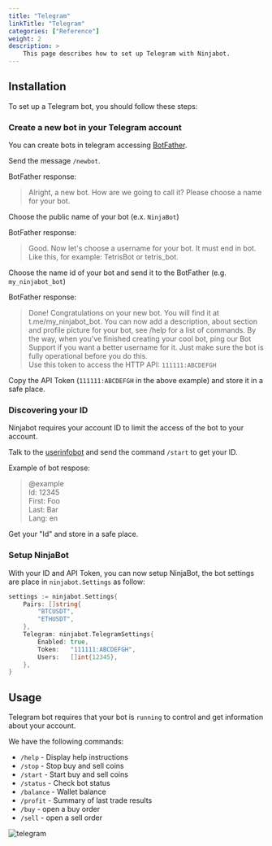 ```yaml
---
title: "Telegram"
linkTitle: "Telegram"
categories: ["Reference"]
weight: 2
description: >
    This page describes how to set up Telegram with Ninjabot.
---
```


## Installation

To set up a Telegram bot, you should follow these steps:

### Create a new bot in your Telegram account 

You can create bots in telegram accessing [BotFather](https://telegram.me/BotFather).

Send the message `/newbot`.

BotFather response:

> Alright, a new bot. How are we going to call it? Please choose a name for your bot.

Choose the public name of your bot (e.x. `NinjaBot`)

BotFather response:

> Good. Now let's choose a username for your bot. It must end in bot. Like this, for example: TetrisBot or tetris_bot.

Choose the name id of your bot and send it to the BotFather (e.g. `my_ninjabot_bot`)

BotFather response:

> Done! Congratulations on your new bot. You will find it at t.me/my_ninjabot_bot. You can now add a description, about section and profile picture for your bot, see /help for a list of commands. By the way, when you've finished creating your cool bot, ping our Bot Support if you want a better username for it. Just make sure the bot is fully operational before you do this.  
Use this token to access the HTTP API: `111111:ABCDEFGH`

Copy the API Token (`111111:ABCDEFGH` in the above example) and store it in a safe place.


### Discovering your ID

Ninjabot requires your account ID to limit the access of the bot to your account.

Talk to the [userinfobot](https://telegram.me/userinfobot) and send the command `/start` to get your ID.

Example of bot respose:

>@example  
Id: 12345  
First: Foo  
Last: Bar  
Lang: en

Get your "Id" and store in a safe place.

### Setup NinjaBot

With your ID and API Token, you can now setup NinjaBot, the bot settings are place in `ninjabot.Settings` as follow:

```go
settings := ninjabot.Settings{
    Pairs: []string{
        "BTCUSDT",
        "ETHUSDT",
    },
    Telegram: ninjabot.TelegramSettings{
        Enabled: true,
        Token:   "111111:ABCDEFGH",
        Users:   []int{12345},
    },
}
```

## Usage

Telegram bot requires that your bot is `running` to control and get information about your account.

We have the following commands:

- `/help` - Display help instructions
- `/stop` - Stop buy and sell coins
- `/start` - Start buy and sell coins
- `/status` - Check bot status
- `/balance` - Wallet balance
- `/profit` - Summary of last trade results
- `/buy` - open a buy order
- `/sell` - open a sell order

![telegram](https://user-images.githubusercontent.com/7620947/150681951-f81c83ae-203e-4b48-8fba-14c59c08abb4.gif)
